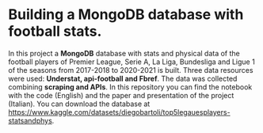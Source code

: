 # Building a MongoDB database with football stats. 
In this project a **MongoDB** database with stats and physical data of the football players of Premier League, Serie A, La Liga, Bundesliga
and Ligue 1 of the seasons from 2017-2018 to 2020-2021 is built. Three data resources were used: **Understat, api-football and Fbref**. The data was
collected combining **scraping and APIs**. In this repository you can find the notebook with the code (English) and the paper and presentation of the 
project (Italian). You can download the database at https://www.kaggle.com/datasets/diegobartoli/top5legauesplayers-statsandphys.
